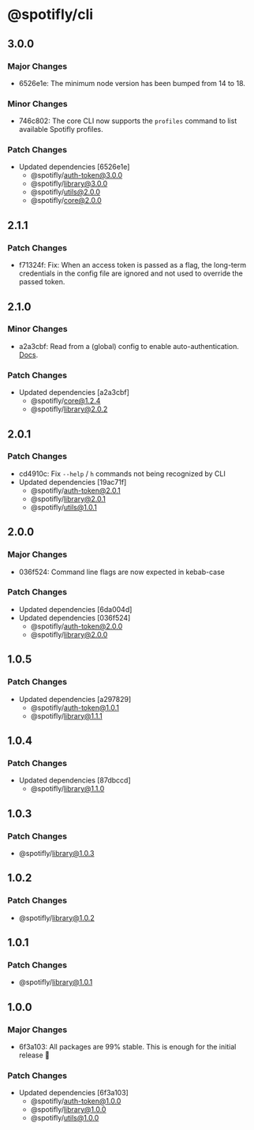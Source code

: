 # @spotifly/cli

## 3.0.0

### Major Changes

- 6526e1e: The minimum node version has been bumped from 14 to 18.

### Minor Changes

- 746c802: The core CLI now supports the `profiles` command to list available Spotifly profiles.

### Patch Changes

- Updated dependencies [6526e1e]
  - @spotifly/auth-token@3.0.0
  - @spotifly/library@3.0.0
  - @spotifly/utils@2.0.0
  - @spotifly/core@2.0.0

## 2.1.1

### Patch Changes

- f71324f: Fix: When an access token is passed as a flag, the long-term credentials in the config file are ignored and not used to override the passed token.

## 2.1.0

### Minor Changes

- a2a3cbf: Read from a (global) config to enable auto-authentication. [Docs](https://spotifly.nougat.dev/docs/command-line#configuration-and-auto-authentication).

### Patch Changes

- Updated dependencies [a2a3cbf]
  - @spotifly/core@1.2.4
  - @spotifly/library@2.0.2

## 2.0.1

### Patch Changes

- cd4910c: Fix `--help` / `h` commands not being recognized by CLI
- Updated dependencies [19ac71f]
  - @spotifly/auth-token@2.0.1
  - @spotifly/library@2.0.1
  - @spotifly/utils@1.0.1

## 2.0.0

### Major Changes

- 036f524: Command line flags are now expected in kebab-case

### Patch Changes

- Updated dependencies [6da004d]
- Updated dependencies [036f524]
  - @spotifly/auth-token@2.0.0
  - @spotifly/library@2.0.0

## 1.0.5

### Patch Changes

- Updated dependencies [a297829]
  - @spotifly/auth-token@1.0.1
  - @spotifly/library@1.1.1

## 1.0.4

### Patch Changes

- Updated dependencies [87dbccd]
  - @spotifly/library@1.1.0

## 1.0.3

### Patch Changes

- @spotifly/library@1.0.3

## 1.0.2

### Patch Changes

- @spotifly/library@1.0.2

## 1.0.1

### Patch Changes

- @spotifly/library@1.0.1

## 1.0.0

### Major Changes

- 6f3a103: All packages are 99% stable. This is enough for the initial release 🎉

### Patch Changes

- Updated dependencies [6f3a103]
  - @spotifly/auth-token@1.0.0
  - @spotifly/library@1.0.0
  - @spotifly/utils@1.0.0
